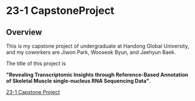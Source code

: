 # 23-1 CapstoneProject
## Overview
This is my capstone project of undergraduate at Handong Global University, and my coworkers are Jiwon Park, Wooseok Byun, and Jaehyun Baek.

The title of this project is 

**"Revealing Transcriptomic Insights through Reference-Based Annotation of Skeletal Muscle single-nucleus RNA Sequencing Data"**.

[23-1 Capstone Project](https://leejinu.github.io/23-1-CapstoneProject.io/ppt/Capstone_PPT.pdf)



